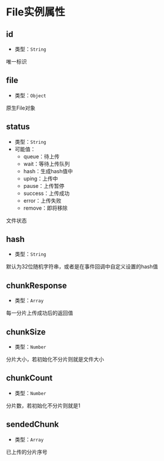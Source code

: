 # File实例属性

## id

+ 类型：`String`

唯一标识

## file

+ 类型：`Object`

原生File对象

## status

+ 类型：`String`
+ 可能值：
  + queue：待上传
  + wait：等待上传队列
  + hash：生成hash值中
  + uping：上传中
  + pause：上传暂停
  + success：上传成功
  + error：上传失败
  + remove：即将移除

文件状态

## hash

+ 类型：`String`

默认为32位随机字符串，或者是在事件回调中自定义设置的hash值

## chunkResponse

+ 类型：`Array`

每一分片上传成功后的返回值

## chunkSize

+ 类型：`Number`

分片大小，若初始化不分片则就是文件大小

## chunkCount

+ 类型：`Number`

分片数，若初始化不分片则就是1

## sendedChunk

+ 类型：`Array`

已上传的分片序号
